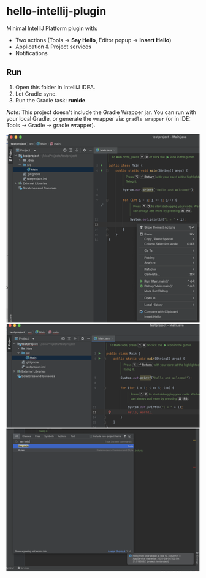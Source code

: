# hello-intellij-plugin

Minimal IntelliJ Platform plugin with:
- Two actions (Tools → **Say Hello**, Editor popup → **Insert Hello**)
- Application & Project services
- Notifications

## Run

1) Open this folder in IntelliJ IDEA.
2) Let Gradle sync.
3) Run the Gradle task: **runIde**.

_Note_: This project doesn't include the Gradle Wrapper jar. You can run with your local Gradle,
or generate the wrapper via: `gradle wrapper` (or in IDE: Tools → Gradle → gradle wrapper).

![Plugin Screenshot](/assets/1.png)
![Plugin Screenshot](/assets/2.png)
![Plugin Screenshot](/assets/3.png)
